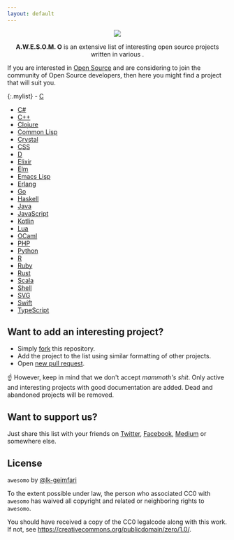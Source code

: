```yaml
---
layout: default
---
```


<p align="center"><img src="https://raw.githubusercontent.com/lk-geimfari/awesomeo/master/artwork/a.w.e.s.o.m.e_o.png"></p>

<p align="center">
  <b>A.W.E.S.O.M. O</b> is an extensive list of interesting open source projects written in various .
</p>

If you are interested in [Open Source](https://en.wikipedia.org/wiki/Open-source_software) and are considering to join the community of Open Source developers, then here you might find a project that will suit you.

 {:.mylist} - [C](/c)
 - [C#](/chash)
 - [C++](/cplus)
 - [Clojure](/clojure)
 - [Common Lisp](/commonlisp)
 - [Crystal](/crystal)
 - [CSS](/css)
 - [D](/D)
 - [Elixir](/elixir)
 - [Elm](/elm)
 - [Emacs Lisp](/emacslisp)
 - [Erlang](/erlang)
 - [Go](/go)
 - [Haskell](/haskell)
 - [Java](/java)
 - [JavaScript](/javascript)
 - [Kotlin](/kotlin)
 - [Lua](/lua)
 - [OCaml](/ocaml)
 - [PHP](/php)
 - [Python](/python)
 - [R](/r)
 - [Ruby](/ruby)
 - [Rust](/rust)
 - [Scala](/scala)
 - [Shell](/shell)
 - [SVG](/svg)
 - [Swift](/swift)
 - [TypeScript](/typescript)



## Want to add an interesting project?

- Simply [fork](https://github.com/lk-geimfari/awesomo/) this repository.
- Add the project to the list using similar formatting of other projects.
- Open [new pull request](https://github.com/lk-geimfari/awesomo/compare).

:point_up: However, keep in mind that we don't accept *mammoth's shit*. Only active and interesting projects with good documentation are added. Dead and abandoned projects will be removed.

## Want to support us?

Just share this list with your friends on [Twitter](https://twitter.com/), [Facebook](https://www.facebook.com/), [Medium](http://medium.com) or somewhere else.

## License

`awesomo` by [@lk-geimfari](https://github.com/lk-geimfari)

To the extent possible under law, the person who associated CC0 with `awesomo` has waived all copyright and related or neighboring rights to `awesomo`.

You should have received a copy of the CC0 legalcode along with this work. If not, see https://creativecommons.org/publicdomain/zero/1.0/.
